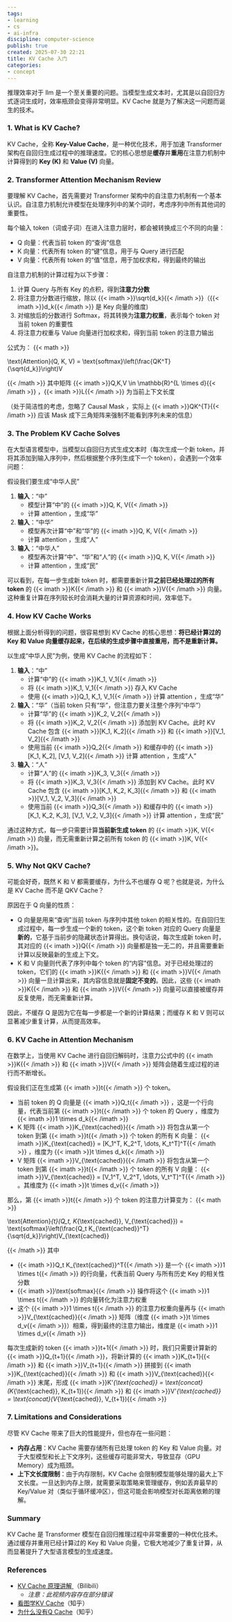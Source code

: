 ```yaml
---
tags:
- learning
- cs
- ai-infra
discipline: computer-science
publish: true
created: 2025-07-30 22:21
title: KV Cache 入门
categories:
- concept
---
```

推理效率对于 llm 是一个至关重要的问题。当模型生成文本时，尤其是以自回归方式逐词生成时，效率瓶颈会变得非常明显。KV Cache 就是为了解决这一问题而诞生的技术。

### 1. What is KV Cache?

KV Cache，全称 **Key-Value Cache**，是一种优化技术，用于加速 Transformer 架构在自回归生成过程中的推理速度。它的核心思想是**缓存**并**重用**在注意力机制中计算得到的 **Key (K)** 和 **Value (V)** 向量。

### 2. Transformer Attention Mechanism Review

要理解 KV Cache，首先需要对 Transformer 架构中的自注意力机制有一个基本认识。自注意力机制允许模型在处理序列中的某个词时，考虑序列中所有其他词的重要性。

每个输入 token（词或子词）在进入注意力层时，都会被转换成三个不同的向量：
- Q 向量：代表当前 token 的“查询”信息
- K 向量：代表所有 token 的“键”信息，用于与 Query 进行匹配
- V 向量：代表所有 token 的“值”信息，用于加权求和，得到最终的输出

自注意力机制的计算过程为以下步骤：
1.  计算 Query 与所有 Key 的点积，得到**注意力分数**
2.  将注意力分数进行缩放，除以 {{< imath >}}\sqrt{d_k}{{< /imath >}}（{{< imath >}}d_k{{< /imath >}} 是 Key 向量的维度)
3.  对缩放后的分数进行 Softmax，将其转换为**注意力权重**，表示每个 token 对当前 token 的重要性
4.  将注意力权重与 Value 向量进行加权求和，得到当前 token 的注意力输出

公式为：
{{< math >}}

\text{Attention}(Q, K, V) = \text{softmax}\left(\frac{QK^T}{\sqrt{d_k}}\right)V

{{< /math >}}
其中矩阵 {{< imath >}}Q,K,V \in \mathbb{R}^{L \times d}{{< /imath >}} ，{{< imath >}}L{{< /imath >}} 为当前上下文长度

（处于简洁性的考虑，忽略了 Causal Mask ，实际上 {{< imath >}}QK^{T}{{< /imath >}} 应该 Mask 成下三角矩阵来强制不能看到序列未来的信息）

### 3. The Problem KV Cache Solves

在大型语言模型中，当模型以自回归方式生成文本时（每次生成一个新 token，并将其添加到输入序列中，然后根据整个序列生成下一个 token），会遇到一个效率问题：

假设我们要生成“中华人民”
1.  **输入**：“中”
    - 模型计算“中”的 {{< imath >}}Q, K, V{{< /imath >}} 
    - 计算 attention ，生成“华”
2.  **输入**：“中华”
    - 模型再次计算“中”和“华”的 {{< imath >}}Q, K, V{{< /imath >}} 
    - 计算 attention ，生成“人”
3.  **输入**：“中华人”
    - 模型再次计算“中”、“华”和“人”的 {{< imath >}}Q, K, V{{< /imath >}} 
    - 计算 attention ，生成“民”

可以看到，在每一步生成新 token 时，都需要重新计算**之前已经处理过的所有 token** 的 {{< imath >}}K{{< /imath >}} 和 {{< imath >}}V{{< /imath >}} 向量。这种重复计算在序列较长时会消耗大量的计算资源和时间，效率低下。

### 4. How KV Cache Works

根据上面分析得到的问题，很容易想到 KV Cache 的核心思想：**将已经计算过的 Key 和 Value 向量缓存起来，在后续的生成步骤中直接重用，而不是重新计算。**

以生成“中华人民”为例，使用 KV Cache 的流程如下：
1.  **输入**：“中”
    - 计算“中”的 {{< imath >}}K_1, V_1{{< /imath >}} 
    - 将 {{< imath >}}K_1, V_1{{< /imath >}} 存入 KV Cache
    - 使用 {{< imath >}}Q_1, K_1, V_1{{< /imath >}} 计算 attention ，生成“华”
2.  **输入**：“华”（当前 token 只有“华”，但注意力要关注整个序列“中华”）
    - 计算“华”的 {{< imath >}}K_2, V_2{{< /imath >}} 
    - 将 {{< imath >}}K_2, V_2{{< /imath >}} 添加到 KV Cache。此时 KV Cache 包含 {{< imath >}}[K_1, K_2]{{< /imath >}} 和 {{< imath >}}[V_1, V_2]{{< /imath >}} 
    - 使用当前 {{< imath >}}Q_2{{< /imath >}} 和缓存中的 {{< imath >}}[K_1, K_2], [V_1, V_2]{{< /imath >}} 计算 attention ，生成“人”
3.  **输入**：“人”
    - 计算“人”的 {{< imath >}}K_3, V_3{{< /imath >}} 
    - 将 {{< imath >}}K_3, V_3{{< /imath >}} 添加到 KV Cache。此时 KV Cache 包含 {{< imath >}}[K_1, K_2, K_3]{{< /imath >}} 和 {{< imath >}}[V_1, V_2, V_3]{{< /imath >}} 
    - 使用当前 {{< imath >}}Q_3{{< /imath >}} 和缓存中的 {{< imath >}}[K_1, K_2, K_3], [V_1, V_2, V_3]{{< /imath >}} 计算 attention ，生成“民”

通过这种方式，每一步只需要计算**当前新生成 token** 的 {{< imath >}}K, V{{< /imath >}} 向量，而无需重新计算之前所有 token 的 {{< imath >}}K, V{{< /imath >}}。

### 5. Why Not QKV Cache?

可能会好奇，既然 K 和 V 都需要缓存，为什么不也缓存 Q 呢？也就是说，为什么是 KV Cache 而不是 QKV Cache？

原因在于 Q 向量的性质：

- Q 向量是用来“查询”当前 token 与序列中其他 token 的相关性的。在自回归生成过程中，每一步生成一个新的 token，这个新 token 对应的 Query 向量是**新的**，它基于当前步的隐藏状态计算得出。换句话说，每次生成新 token 时，其对应的 {{< imath >}}Q{{< /imath >}} 向量都是独一无二的，并且需要重新计算以反映最新的生成上下文。
- K 和 V 向量则代表了序列中每个 token 的“内容”信息。对于已经处理过的 token，它们的 {{< imath >}}K{{< /imath >}} 和 {{< imath >}}V{{< /imath >}} 向量一旦计算出来，其内容信息就是**固定不变的**。因此，这些 {{< imath >}}K{{< /imath >}} 和 {{< imath >}}V{{< /imath >}} 向量可以直接被缓存并反复使用，而无需重新计算。

因此，不缓存 Q 是因为它在每一步都是一个新的计算结果；而缓存 K 和 V 则可以显著减少重复计算，从而提高效率。

### 6. KV Cache in Attention Mechanism

在数学上，当使用 KV Cache 进行自回归解码时，注意力公式中的 {{< imath >}}K{{< /imath >}} 和 {{< imath >}}V{{< /imath >}} 矩阵会随着生成过程的进行而不断增长。

假设我们正在生成第 {{< imath >}}t{{< /imath >}} 个 token。
- 当前 token 的 Q 向量是 {{< imath >}}Q_t{{< /imath >}} ，这是一个行向量，代表当前第 {{< imath >}}t{{< /imath >}} 个 token 的 Query ，维度为 {{< imath >}}1 \times d_k{{< /imath >}} 
- K 矩阵 {{< imath >}}K_{\text{cached}}{{< /imath >}} 将包含从第一个 token 到第 {{< imath >}}t{{< /imath >}} 个 token 的所有 K 向量： {{< imath >}}K_{\text{cached}} = [K_1^T, K_2^T, \dots, K_t^T]^T{{< /imath >}} ，维度为 {{< imath >}}t \times d_k{{< /imath >}} 
- V 矩阵 {{< imath >}}V_{\text{cached}}{{< /imath >}} 将包含从第一个 token 到第 {{< imath >}}t{{< /imath >}} 个 token 的所有 V 向量： {{< imath >}}V_{\text{cached}} = [V_1^T, V_2^T, \dots, V_t^T]^T{{< /imath >}} 。其维度为 {{< imath >}}t \times d_v{{< /imath >}} 

那么，第 {{< imath >}}t{{< /imath >}} 个 token 的注意力计算变为：
{{< math >}}

\text{Attention}_{t}(Q_t, K_{\text{cached}}, V_{\text{cached}}) = \text{softmax}\left(\frac{Q_t K_{\text{cached}}^T}{\sqrt{d_k}}\right)V_{\text{cached}}

{{< /math >}}
其中
- {{< imath >}}Q_t K_{\text{cached}}^T{{< /imath >}} 是一个 {{< imath >}}1 \times t{{< /imath >}} 的行向量，代表当前 Query 与所有历史 Key 的相关性分数
- {{< imath >}}\text{softmax}{{< /imath >}} 操作将这个 {{< imath >}}1 \times t{{< /imath >}} 的向量转化为注意力权重
- 这个 {{< imath >}}1 \times t{{< /imath >}} 的注意力权重向量再与 {{< imath >}}V_{\text{cached}}{{< /imath >}} 矩阵（维度 {{< imath >}}t \times d_v{{< /imath >}}）相乘，得到最终的注意力输出，维度是 {{< imath >}}1 \times d_v{{< /imath >}} 

每次生成新的 token {{< imath >}}t+1{{< /imath >}} 时，我们只需要计算新的 {{< imath >}}Q_{t+1}{{< /imath >}}，将新计算的 {{< imath >}}K_{t+1}{{< /imath >}} 和 {{< imath >}}V_{t+1}{{< /imath >}} 拼接到 {{< imath >}}K_{\text{cached}}{{< /imath >}} 和 {{< imath >}}V_{\text{cached}}{{< /imath >}} 末尾，形成 {{< imath >}}K'_{\text{cached}} = \text{concat}(K_{\text{cached}}, K_{t+1}){{< /imath >}} 和 {{< imath >}}V'_{\text{cached}} = \text{concat}(V_{\text{cached}}, V_{t+1}){{< /imath >}}

### 7. Limitations and Considerations

尽管 KV Cache 带来了巨大的性能提升，但也存在一些问题：

- **内存占用**：KV Cache 需要存储所有已处理 token 的 Key 和 Value 向量。对于大型模型和长上下文序列，这些缓存可能非常大，导致显存（GPU Memory）成为瓶颈。
- **上下文长度限制**：由于内存限制，KV Cache 会限制模型能够处理的最大上下文长度。一旦达到内存上限，就需要采取策略来管理缓存，例如丢弃最早的 Key/Value 对（类似于循环缓冲区），但这可能会影响模型对长距离依赖的理解。

### Summary

KV Cache 是 Transformer 模型在自回归推理过程中非常重要的一种优化技术。通过缓存并重用已经计算过的 Key 和 Value 向量，它极大地减少了重复计算，从而显著提升了大型语言模型的生成速度。

### References

- [KV Cache 原理讲解 ](https://www.bilibili.com/video/BV17CPkeEEzk)（Bilibili）
	- *注意：此视频内容存在部分错误*
- [看图学KV Cache](https://zhuanlan.zhihu.com/p/662498827)（知乎）
- [为什么没有Q Cache](https://www.zhihu.com/question/653658936/answer/3545520807)（知乎）
